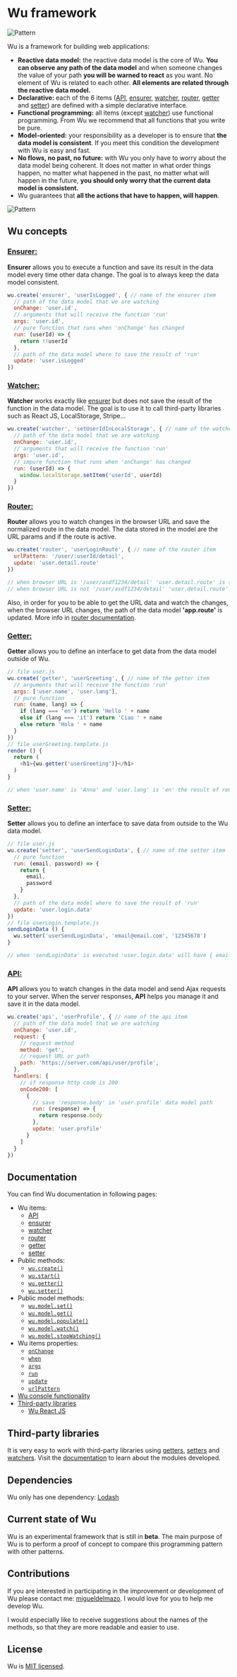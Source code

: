 # Wu framework
![Pattern](./resources/wu-logotype-02.png)

Wu is a framework for building web applications:
* **Reactive data model:** the reactive data model is the core of Wu. **You can observe any path of the data model** and when someone changes the value of your path **you will be warned to react** as you want. No element of Wu is related to each other. **All elements are related through the reactive data model.**
* **Declarative:** each of the 6 items ([API](#api), [ensurer](#ensurer), [watcher](#watcher), [router](#router), [getter](#getter) and [setter](#setter)) are defined with a simple declarative interface.
* **Functional programming:** all items (except [watcher](#watcher)) use functional programming. From Wu we recommend that all functions that you write be pure.
* **Model-oriented:** your responsibility as a developer is to ensure that **the data model is consistent**. If you meet this condition the development with Wu is easy and fast.
* **No flows, no past, no future:** with Wu you only have to worry about the data model being coherent. It does not matter in what order things happen, no matter what happened in the past, no matter what will happen in the future, **you should only worry that the current data model is consistent.**
* Wu guarantees that **all the actions that have to happen, will happen**.

![Pattern](./docs/wu-framework.svg)

## Wu concepts

### [Ensurer:](./docs/documentation-ensurer.md)
**Ensurer** allows you to execute a function and save its result in the data model every time other data change. The goal is to always keep the data model consistent.

```javascript
wu.create('ensurer', 'userIsLogged', { // name of the ensurer item
  // path of the data model that we are watching
  onChange: 'user.id',
  // arguments that will receive the function 'run'
  args: 'user.id',
  // pure function that runs when 'onChange' has changed
  run: (userId) => {
    return !!userId
  },
  // path of the data model where to save the result of 'run'
  update: 'user.isLogged'
})
```

### [Watcher:](./docs/documentation-watcher.md)
**Watcher** works exactly like [ensurer](#ensurer) but does not save the result of the function in the data model. The goal is to use it to call third-party libraries such as React JS, LocalStorage, Stripe...

```javascript
wu.create('watcher', 'setUserIdInLocalStorage', { // name of the watcher item
  // path of the data model that we are watching
  onChange: 'user.id',
  // arguments that will receive the function 'run'
  args: 'user.id',
  // impure function that runs when 'onChange' has changed
  run: (userId) => {
    window.localStorage.setItem('userId', userId)
  }
})
```

### [Router:](./docs/documentation-router.md)
**Router** allows you to watch changes in the browser URL and save the normalized route in the data model.
The data stored in the model are the URL params and if the route is active.

```javascript
wu.create('router', 'userLoginRoute', { // name of the router item
  urlPattern: '/user/:userId/detail',
  update: 'user.detail.route'
})

// when browser URL is '/user/asdf1234/detail' 'user.detail.route' is { isActive: true, params: { userId: 'asdf1234' } }
// when browser URL is not '/user/asdf1234/detail' 'user.detail.route' is { isActive: false, params: {} }
```

Also, in order for you to be able to get the URL data and watch the changes, when the browser URL changes,
the path of the data model **'app.route'** is updated. More info in [router documentation](./docs/documentation-router.md).

### [Getter:](./docs/documentation-getter.md)
**Getter** allows you to define an interface to get data from the data model outside of Wu.

```javascript
// file user.js
wu.create('getter', 'userGreeting', { // name of the getter item
  // arguments that will receive the function 'run'
  args: ['user.name', 'user.lang'],
  // pure function
  run: (name, lang) => {
    if (lang === 'en') return 'Hello ' + name
    else if (lang === 'it') return 'Ciao ' + name
    else return 'Hola ' + name
  }
})
// file userGreeting.template.js
render () {
  return (
    <h1>{wu.getter('userGreeting')}</h1>
  )
}

// when 'user.name' is 'Anna' and 'user.lang' is 'en' the result of render is '<h1>Hello Anna</h1>'
```

### [Setter:](./docs/documentation-setter.md)
**Setter** allows you to define an interface to save data from outside to the Wu data model.

```javascript
// file user.js
wu.create('setter', 'userSendLoginData', { // name of the setter item
  // pure function
  run: (email, password) => {
    return {
      email,
      password
    }
  },
  // path of the data model where to save the result of 'run'
  update: 'user.login.data'
})
// file userLogin.template.js
sendLoginData () {
  wu.setter('userSendLoginData', 'email@email.com', '12345678')
}

// when 'sendLoginData' is executed 'user.login.data' will have { email: 'email@email.com', password: '12345678' }
```

### [API:](./docs/documentation-api.md)
**API** allows you to watch changes in the data model and send Ajax requests to your server. When the server responses, **API** helps you manage it and save it in the data model.

```javascript
wu.create('api', 'userProfile', { // name of the api item
  // path of the data model that we are watching
  onChange: 'user.id',
  request: {
    // request method
    method: 'get',
    // request URL or path
    path: 'https://server.com/api/user/profile',
  },
  handlers: {
    // if response http code is 200
    onCode200: [
      {
        // save 'response.body' in 'user.profile' data model path
        run: (response) => {
          return response.body
        },
        update: 'user.profile'
      }
    ]
  }
})
```

## Documentation

You can find Wu documentation in following pages:
* Wu items:
  * [API](./docs/documentation-api.md)
  * [ensurer](./docs/documentation-ensurer.md)
  * [watcher](./docs/documentation-watcher.md)
  * [router](./docs/documentation-router.md)
  * [getter](./docs/documentation-getter.md)
  * [setter](./docs/documentation-setter.md)
* Public methods:
  * [`wu.create()`](./docs/documentation-public-methods.md#wucreate)
  * [`wu.start()`](./docs/documentation-public-methods.md#wustart)
  * [`wu.getter()`](./docs/documentation-public-methods.md#wugetter)
  * [`wu.setter()`](./docs/documentation-public-methods.md#wusetter)
* Public model methods:
  * [`wu.model.set()`](./docs/documentation-public-model-methods.md#wumodelset)
  * [`wu.model.get()`](./docs/documentation-public-model-methods.md#wumodelget)
  * [`wu.model.populate()`](./docs/documentation-public-model-methods.md#wumodelpopulate)
  * [`wu.model.watch()`](./docs/documentation-public-model-methods.md#wumodelwatch)
  * [`wu.model.stopWatching()`](./docs/documentation-public-model-methods.md#wumodelstopwatching)
* Wu items properties:
  * [`onChange`](./docs/documentation-properties.md#onchange)
  * [`when`](./docs/documentation-properties.md#when)
  * [`args`](./docs/documentation-properties.md#args)
  * [`run`](./docs/documentation-properties.md#run)
  * [`update`](./docs/documentation-properties.md#update)
  * [`urlPattern`](./docs/documentation-properties.md#urlpattern)
* [Wu console functionality](./docs/documentation-console.md)
* [Third-party libraries](./docs/documentation-third-party-libs.md)
  * [Wu React JS](https://github.com/migueldelmazo/wu-reactjs)

## Third-party libraries

It is very easy to work with third-party libraries using [getters](./docs/documentation-getter.md), [setters](./docs/documentation-setter.md) and [watchers](./docs/documentation-watcher.md).
Visit the [documentation](./docs/documentation-third-party-libs.md) to learn about the modules developed.

## Dependencies

Wu only has one dependency: [Lodash](https://lodash.com)

## Current state of Wu

Wu is an experimental framework that is still in **beta**. The main purpose of Wu is to perform a proof of concept to compare this programming pattern with other patterns.

## Contributions

If you are interested in participating in the improvement or development of Wu please contact me: [migueldelmazo](//migueldelmazo.com). I would love for you to help me develop Wu.

I would especially like to receive suggestions about the names of the methods, so that they are more readable and easier to use.

## License

Wu is [MIT licensed](./docs/LICENSE.txt).
